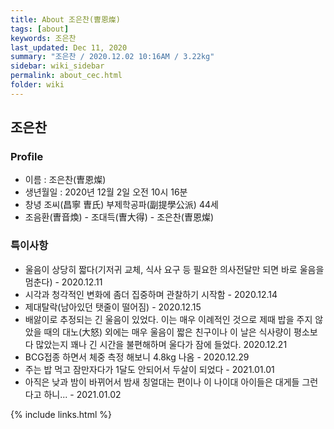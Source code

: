 ```yaml
---
title: About 조은찬(曺恩燦)
tags: [about]
keywords: 조은찬
last_updated: Dec 11, 2020
summary: "조은찬 / 2020.12.02 10:16AM / 3.22kg"
sidebar: wiki_sidebar
permalink: about_cec.html
folder: wiki
---
```


## 조은찬

### Profile

- 이름 : 조은찬(曺恩燦)
- 생년월일 : 2020년 12월 2일 오전 10시 16분
- 창녕 조씨(昌寧 曺氏) 부제학공파(副提學公派) 44세
- 조음환(曺音煥) - 조대득(曺大得) - 조은찬(曺恩燦)

### 특이사항

 - 울음이 상당히 짧다(기저귀 교체, 식사 요구 등 필요한 의사전달만 되면 바로 울음을 멈춘다) - 2020.12.11
 - 시각과 청각적인 변화에 좀더 집중하며 관찰하기 시작함 - 2020.12.14
 - 제대탈락(남아있던 탯줄이 떨어짐) - 2020.12.15
 - 배앓이로 추정되는 긴 울음이 있었다. 이는 매우 이례적인 것으로 제때 밥을 주지 않았을 때의 대노(大怒) 외에는 매우 울음이 짧은 친구이나 이 날은 식사량이 평소보다 많았는지 꽤나 긴 시간을 불편해하며 울다가 잠에 들었다. 2020.12.21
 - BCG접종 하면서 체중 측정 해보니 4.8kg 나옴 - 2020.12.29
 - 주는 밥 먹고 잠만자다가 1달도 안되어서 두살이 되었다 - 2021.01.01
 - 아직은 낮과 밤이 바뀌어서 밤새 칭얼대는 편이나 이 나이대 아이들은 대게들 그런다고 하니... - 2021.01.02

{% include links.html %}
